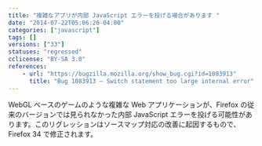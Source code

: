```yaml
---
title: "複雑なアプリが内部 JavaScript エラーを投げる場合があります "
date: "2014-07-22T05:06:26-04:00"
categories: ["javascript"]
tags: []
versions: ["33"]
statuses: "regressed"
cclicense: "BY-SA 3.0"
references:
    - url: "https://bugzilla.mozilla.org/show_bug.cgi?id=1083913"
      title: "Bug 1083913 – Switch statement too large internal error"
---
```

WebGL ベースのゲームのような複雑な Web アプリケーションが、Firefox の従来のバージョンでは見られなかった内部 JavaScript エラーを投げる可能性があります。このリグレッションはソースマップ対応の改善に起因するもので、Firefox 34 で修正されます。
